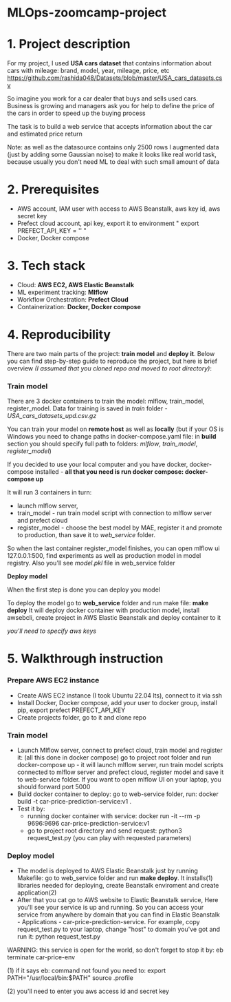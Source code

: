 # MLOps-zoomcamp-project


# 1. Project description
For my project, I used **USA cars dataset** that contains information about cars with mileage: brand, model, year, mileage, price, etc
https://github.com/rashida048/Datasets/blob/master/USA_cars_datasets.csv

So imagine you work for a car dealer that buys and sells used cars. Business is growing and managers ask you for help to define the price of the cars in order to speed up the buying process

The task is to build a web service that accepts information about the car and estimated price return

Note: as well as the datasource contains only 2500 rows I augmented data (just by adding some Gaussian noise) to make it looks like real world task, because usually you don't need ML to deal with such small amount of data


# 2. Prerequisites
- AWS account, IAM user with access to AWS Beanstalk, aws key id, aws secret key
- Prefect cloud account, api key, export it to environment " export PREFECT_API_KEY = '' "
- Docker, Docker compose


# 3. Tech stack
- Cloud: **AWS EC2, AWS Elastic Beanstalk**
- ML experiment tracking:  **Mlflow**
- Workflow Orchestration: **Prefect Cloud**
- Containerization: **Docker, Docker compose**


# 4. Reproducibility
There are two main parts of the project: **train model** and **deploy it**. Below you can find step-by-step guide to reproduce the project, but here is brief overview *(I assumed that you cloned repo and moved to root directory)*:

   ### **Train model**

   There are 3 docker containers to train the model: mlflow, train_model, register_model. Data for training is saved in *train* folder - *USA_cars_datasets_upd.csv.gz* 

   You can train your model on **remote host** as well as **locally** (but if your OS is Windows you need to change paths in docker-compose.yaml file: in **build** section you should specify full path to folders: *mlflow*, *train_model*, *register_model*)

   If you decided to use your local computer and you have docker, docker-compose installed - **all that you need is run docker compose: docker-compose up**

   It will run 3 containers in turn:
   - launch mlflow server, 
   - train_model - run train model script with connection to mlflow server and prefect cloud
   - register_model - choose the best model by MAE, register it and promote to production, than save it to *web_service* folder.

   So when the last container register_model finishes, you can open mlflow ui 127.0.0.1:500, find experiments as well as production model in model registry. Also you'll see *model.pkl* file in web_service folder

   **Deploy model**

   When the first step is done you can deploy you model

   To deploy the model go to **web_service** folder and run make file: **make deploy**
   It will deploy docker container with production model, install awsebcli, create project in AWS Elastic Beanstalk and deploy container to it

   *you'll need to specify aws keys*


# 5. Walkthrough instruction

### Prepare AWS EC2 instance
- Create AWS EC2 instance (I took Ubuntu 22.04 lts), connect to it via ssh
- Install Docker, Docker compose, add your user to docker group, install pip, export prefect PREFECT_API_KEY
- Create projects folder, go to it and clone repo

### Train model
- Launch Mlflow server, connect to prefect cloud, train model and register it: (all this done in docker compose)
   go to project root folder and run docker-compose up - it will launch mlflow server, run train model scripts connected to mlflow server and prefect cloud, register model and save it to web-service folder. If you want to open mlflow UI on your laptop, you should forward port 5000
- Build docker container to deploy: go to web-service folder, run: docker build -t car-price-prediction-service:v1 .
- Test it by: 
   - running docker container with service: docker run -it --rm -p 9696:9696 car-price-prediction-service:v1
   - go to project root directory and send request: python3 request_test.py (you can play with requested parameters)

### Deploy model
- The model is deployed to AWS Elastic Beanstalk just by running Makefile: go to web_service folder and run **make deploy**. It installs(1) libraries needed for deploying, create Beanstalk enviroment and create application(2)
- After that you cat go to AWS website to Elastic Beanstalk service, Here you'll see your service is up and running. So you can access your service from anywhere by domain that you can find in Elastic Beanstalk - Applications - car-price-prediction-service. For example, copy request_test.py to your laptop, change "host" to domain you've got and run it: python request_test.py

WARNING: this service is open for the world, so don't forget to stop it by: eb terminate car-price-env


(1) if it says eb: command not found you need to:
   export PATH="/usr/local/bin:$PATH"
   source .profile

(2) you'll need to enter you aws access id and secret key
